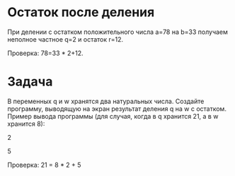 # Остаток после деления

При делении с остатком положительного числа a=78 на b=33 получаем неполное частное q=2 и остаток r=12.

Проверка: 78=33 \* 2+12.

# Задача

В переменных q и w хранятся два натуральных числа. Создайте программу, выводящую на экран результат деления q на w с остатком. Пример вывода программы (для случая, когда в q хранится 21, а в w хранится 8):

2

5

Проверка: 21 = 8 \* 2 + 5
